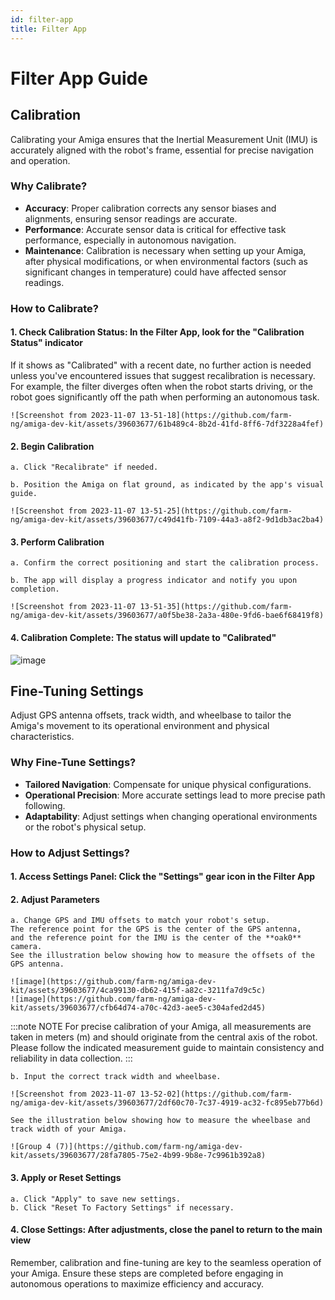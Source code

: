 ```yaml
---
id: filter-app
title: Filter App
---
```


# Filter App Guide

## Calibration

Calibrating your Amiga ensures that the Inertial Measurement Unit (IMU) is accurately aligned
with the robot's frame, essential for precise navigation and operation.

### Why Calibrate?

- **Accuracy**: Proper calibration corrects any sensor biases and alignments,
ensuring sensor readings are accurate.
- **Performance**: Accurate sensor data is critical for effective task performance,
especially in autonomous navigation.
- **Maintenance**: Calibration is necessary when setting up your Amiga, after physical
modifications, or when environmental factors (such as significant changes in temperature)
could have affected sensor readings.

### How to Calibrate?

#### 1. Check Calibration Status: In the Filter App, look for the "Calibration Status" indicator

If it shows as "Calibrated" with a recent date, no further action is needed unless you've encountered
issues that suggest recalibration is necessary.
For example, the filter diverges often when the robot starts driving,
or the robot goes significantly off the path when performing an autonomous task.

    ![Screenshot from 2023-11-07 13-51-18](https://github.com/farm-ng/amiga-dev-kit/assets/39603677/61b489c4-8b2d-41fd-8ff6-7df3228a4fef)

#### 2. Begin Calibration

    a. Click "Recalibrate" if needed.

    b. Position the Amiga on flat ground, as indicated by the app's visual guide.

    ![Screenshot from 2023-11-07 13-51-25](https://github.com/farm-ng/amiga-dev-kit/assets/39603677/c49d41fb-7109-44a3-a8f2-9d1db3ac2ba4)

#### 3. Perform Calibration

    a. Confirm the correct positioning and start the calibration process.

    b. The app will display a progress indicator and notify you upon completion.

    ![Screenshot from 2023-11-07 13-51-35](https://github.com/farm-ng/amiga-dev-kit/assets/39603677/a0f5be38-2a3a-480e-9fd6-bae6f68419f8)

#### 4. Calibration Complete: The status will update to "Calibrated"

![image](https://github.com/farm-ng/amiga-dev-kit/assets/39603677/2f80d8f4-d0d7-4560-b97d-3ab68129c074)

## Fine-Tuning Settings

Adjust GPS antenna offsets, track width, and wheelbase to tailor the Amiga's movement to
its operational environment and physical characteristics.

### Why Fine-Tune Settings?

- **Tailored Navigation**: Compensate for unique physical configurations.
- **Operational Precision**: More accurate settings lead to more precise path following.
- **Adaptability**: Adjust settings when changing operational environments or the robot's physical setup.

### How to Adjust Settings?

#### 1. Access Settings Panel: Click the "Settings" gear icon in the Filter App

#### 2. Adjust Parameters

    a. Change GPS and IMU offsets to match your robot's setup.
    The reference point for the GPS is the center of the GPS antenna,
    and the reference point for the IMU is the center of the **oak0** camera.
    See the illustration below showing how to measure the offsets of the GPS antenna.

    ![image](https://github.com/farm-ng/amiga-dev-kit/assets/39603677/4ca99130-db62-415f-a82c-3211fa7d9c5c)
    ![image](https://github.com/farm-ng/amiga-dev-kit/assets/39603677/cfb64d74-a70c-42d3-aee5-c304afed2d45)

:::note NOTE
For precise calibration of your Amiga, all measurements are taken in meters (m)
and should originate from the central axis of the robot.
Please follow the indicated measurement guide to maintain consistency and reliability in data collection.
:::

    b. Input the correct track width and wheelbase.

    ![Screenshot from 2023-11-07 13-52-02](https://github.com/farm-ng/amiga-dev-kit/assets/39603677/2df60c70-7c37-4919-ac32-fc895eb77b6d)

    See the illustration below showing how to measure the wheelbase and track width of your Amiga.

    ![Group 4 (7)](https://github.com/farm-ng/amiga-dev-kit/assets/39603677/28fa7805-75e2-4b99-9b8e-7c9961b392a8)

#### 3. Apply or Reset Settings

    a. Click "Apply" to save new settings.
    b. Click "Reset To Factory Settings" if necessary.

#### 4. Close Settings: After adjustments, close the panel to return to the main view

Remember, calibration and fine-tuning are key to the seamless operation of your Amiga.
Ensure these steps are completed before engaging in autonomous operations to maximize
efficiency and accuracy.
